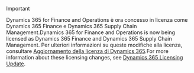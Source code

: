 > [!IMPORTANT]
> <span data-ttu-id="96fdc-101">Dynamics 365 for Finance and Operations è ora concesso in licenza come Dynamics 365 Finance e Dynamics 365 Supply Chain Management.</span><span class="sxs-lookup"><span data-stu-id="96fdc-101">Dynamics 365 for Finance and Operations is now being licensed as Dynamics 365 Finance and Dynamics 365 Supply Chain Management.</span></span> <span data-ttu-id="96fdc-102">Per ulteriori informazioni su queste modifiche alla licenza, consultare [Aggiornamento della licenza di Dynamics 365](https://docs.microsoft.com/dynamics365/licensing/update).</span><span class="sxs-lookup"><span data-stu-id="96fdc-102">For more information about these licensing changes, see [Dynamics 365 Licensing Update](https://docs.microsoft.com/dynamics365/licensing/update).</span></span> 

